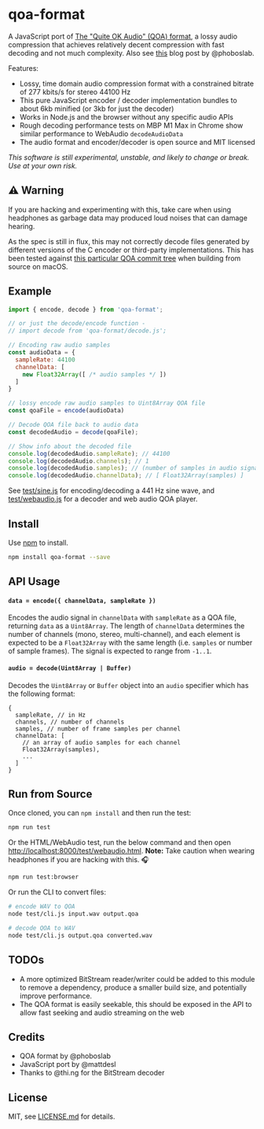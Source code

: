 # qoa-format

A JavaScript port of [The "Quite OK Audio" (QOA) format](https://github.com/phoboslab/qoa), a lossy audio compression that achieves relatively decent compression with fast decoding and not much complexity. Also see [this](https://phoboslab.org/log/2023/02/qoa-time-domain-audio-compression) blog post by @phoboslab.

Features:

- Lossy, time domain audio compression format with a constrained bitrate of 277 kbits/s for stereo 44100 Hz
- This pure JavaScript encoder / decoder implementation bundles to about 6kb minified (or 3kb for just the decoder)
- Works in Node.js and the browser without any specific audio APIs
- Rough decoding performance tests on MBP M1 Max in Chrome show similar performance to WebAudio `decodeAudioData`
- The audio format and encoder/decoder is open source and MIT licensed

_This software is still experimental, unstable, and likely to change or break. Use at your own risk._

## ⚠️ Warning

If you are hacking and experimenting with this, take care when using headphones as garbage data may produced loud noises that can damage hearing.

As the spec is still in flux, this may not correctly decode files generated by different versions of the C encoder or third-party implementations. This has been tested against [this particular QOA commit tree](https://github.com/phoboslab/qoa/tree/e8386f41d435a864ce2890e9f56d964215b40301) when building from source on macOS.

## Example

```js
import { encode, decode } from 'qoa-format';

// or just the decode/encode function -
// import decode from 'qoa-format/decode.js';

// Encoding raw audio samples
const audioData = {
  sampleRate: 44100
  channelData: [
    new Float32Array([ /* audio samples */ ])
  ]
}

// lossy encode raw audio samples to Uint8Array QOA file
const qoaFile = encode(audioData)

// Decode QOA file back to audio data
const decodedAudio = decode(qoaFile);

// Show info about the decoded file
console.log(decodedAudio.sampleRate); // 44100
console.log(decodedAudio.channels); // 1
console.log(decodedAudio.samples); // (number of samples in audio signal)
console.log(decodedAudio.channelData); // [ Float32Array(samples) ]
```

See [test/sine.js](./test/sine.js) for encoding/decoding a 441 Hz sine wave, and [test/webaudio.js](./test/webaudio.js) for a decoder and web audio QOA player.

## Install

Use [npm](https://npmjs.com/) to install.

```sh
npm install qoa-format --save
```

## API Usage

#### `data = encode({ channelData, sampleRate })`

Encodes the audio signal in `channelData` with `sampleRate` as a QOA file, returning `data` as a `Uint8Array`. The length of `channelData` determines the number of channels (mono, stereo, multi-channel), and each element is expected to be a `Float32Array` with the same length (i.e. `samples` or number of sample frames). The signal is expected to range from `-1..1`.

#### `audio = decode(Uint8Array | Buffer)`

Decodes the `Uint8Array` or `Buffer` object into an `audio` specifier which has the following format:

```
{
  sampleRate, // in Hz
  channels, // number of channels
  samples, // number of frame samples per channel
  channelData: [
    // an array of audio samples for each channel
    Float32Array(samples),
    ...
  ]
}
```

## Run from Source

Once cloned, you can `npm install` and then run the test:

```sh
npm run test
```

Or the HTML/WebAudio test, run the below command and then open [http://localhost:8000/test/webaudio.html](http://localhost:8000/test/webaudio.html). **Note:** Take caution when wearing headphones if you are hacking with this. 🎧

```sh
npm run test:browser
```

Or run the CLI to convert files:

```sh
# encode WAV to QOA
node test/cli.js input.wav output.qoa

# decode QOA to WAV
node test/cli.js output.qoa converted.wav
```

## TODOs

- A more optimized BitStream reader/writer could be added to this module to remove a dependency, produce a smaller build size, and potentially improve performance.
- The QOA format is easily seekable, this should be exposed in the API to allow fast seeking and audio streaming on the web

## Credits

- QOA format by @phoboslab
- JavaScript port by @mattdesl
- Thanks to @thi.ng for the BitStream decoder

## License

MIT, see [LICENSE.md](http://github.com/mattdesl/qoa-format/blob/master/LICENSE.md) for details.
